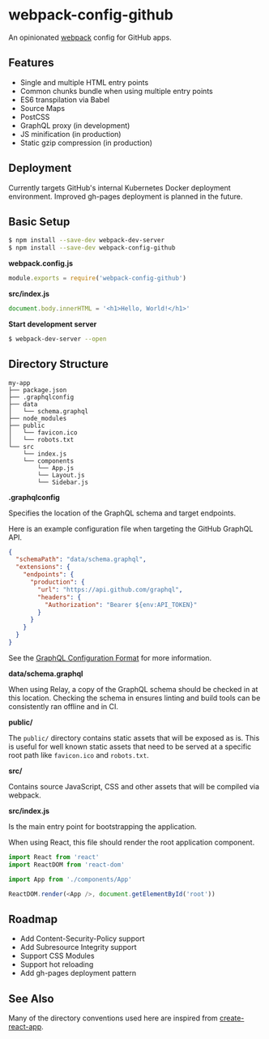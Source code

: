 # webpack-config-github

An opinionated [webpack](https://webpack.js.org/) config for GitHub apps.

## Features

* Single and multiple HTML entry points
* Common chunks bundle when using multiple entry points
* ES6 transpilation via Babel
* Source Maps
* PostCSS
* GraphQL proxy (in development)
* JS minification (in production)
* Static gzip compression (in production)

## Deployment

Currently targets GitHub's internal Kubernetes Docker deployment environment. Improved gh-pages deployment is planned in
the future.

## Basic Setup

```sh
$ npm install --save-dev webpack-dev-server
$ npm install --save-dev webpack-config-github
```

**webpack.config.js**

```js
module.exports = require('webpack-config-github')
```

**src/index.js**

```js
document.body.innerHTML = '<h1>Hello, World!</h1>'
```

**Start development server**

```sh
$ webpack-dev-server --open
```

## Directory Structure

```
my-app
├── package.json
├── .graphqlconfig
├── data
│   └── schema.graphql
├── node_modules
├── public
│   └── favicon.ico
│   └── robots.txt
└── src
    └── index.js
    └── components
        └── App.js
        └── Layout.js
        └── Sidebar.js
```

**.graphqlconfig**

Specifies the location of the GraphQL schema and target endpoints.

Here is an example configuration file when targeting the GitHub GraphQL API.

```json
{
  "schemaPath": "data/schema.graphql",
  "extensions": {
    "endpoints": {
      "production": {
        "url": "https://api.github.com/graphql",
        "headers": {
          "Authorization": "Bearer ${env:API_TOKEN}"
        }
      }
    }
  }
}
```

See the [GraphQL Configuration Format](https://github.com/graphcool/graphql-config/blob/master/specification.md) for
more information.

**data/schema.graphql**

When using Relay, a copy of the GraphQL schema should be checked in at this location. Checking the schema in ensures
linting and build tools can be consistently ran offline and in CI.

**public/**

The `public/` directory contains static assets that will be exposed as is. This is useful for well known static assets
that need to be served at a specific root path like `favicon.ico` and `robots.txt`.

**src/**

Contains source JavaScript, CSS and other assets that will be compiled via webpack.

**src/index.js**

Is the main entry point for bootstrapping the application.

When using React, this file should render the root application component.

```js
import React from 'react'
import ReactDOM from 'react-dom'

import App from './components/App'

ReactDOM.render(<App />, document.getElementById('root'))
```

## Roadmap

* Add Content-Security-Policy support
* Add Subresource Integrity support
* Support CSS Modules
* Support hot reloading
* Add gh-pages deployment pattern

## See Also

Many of the directory conventions used here are inspired from
[create-react-app](https://github.com/facebookincubator/create-react-app).
